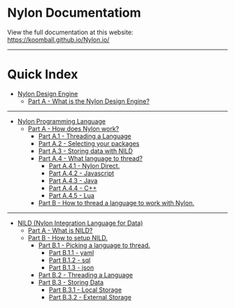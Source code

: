 # Nylon Documentatiom
View the full documentation at this website: https://koomball.github.io/Nylon.io/ <br>

---
# Quick Index
- [Nylon Design Engine]()
  - [Part A - What is the Nylon Design Engine?]()

---

- [Nylon Programming Language]()
  - [Part A - How does Nylon work?]()
    - [Part A.1 - Threading a Language]()
    - [Part A.2 - Selecting your packages]()
    - [Part A.3 - Storing data with NILD]()
    - [Part A.4 - What language to thread?]()
      - [Part A.4.1 - Nylon Direct.]()
      - [Part A.4.2 - Javascript]()
      - [Part A.4.3 - Java]()
      - [Part A.4.4 - C++]()
      - [Part A.4.5 - Lua]()
    - [Part B - How to thread a language to work with Nylon.]()

---

- [NILD (Nylon Integration Language for Data)]()
  - [Part A - What is NILD?]()
  - [Part B - How to setup NILD.]()
    - [Part B.1 - Picking a language to thread.]()
      - [Part B.1.1 - yaml]()
      - [Part B.1.2 - sql]()
      - [Part B.1.3 - json]()
    - [Part B.2 - Threading a Language]()
    - [Part B.3 - Storing Data]()
      - [Part B.3.1 - Local Storage]()
      - [Part B.3.2 - External Storage]()
